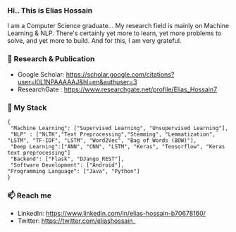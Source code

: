 ### Hi.. This is Elias Hossain 
I am a Computer Science graduate... My research field is mainly on Machine Learning & NLP. There's certainly yet more to learn, yet more problems to solve, and yet more to build. And for this, I am very grateful. 
  <br>
  
### 👯 Research & Publication
* Google Scholar: https://scholar.google.com/citations?user=l0L1NPAAAAAJ&hl=en&authuser=3
* ResearchGate  : https://www.researchgate.net/profile/Elias_Hossain7  

### 🔭 My Stack
    {
     "Machine Learning": ["Supervised Learning", "Unsupervised Learning"], 
     "NLP" : ["NLTK","Text Preprocessing","Stemming", "Lemmatization", "LSTM", "TF-IDF", "LSTM", "Word2Vec", "Bag of Words (BOW)"], 
     "Deep Learning":["ANN", "CNN", "LSTM", "Keras", "Tensorflow", "Keras text preprocessing"]
     "Backend": ["Flask", "DJango_REST"], 
     "Software Development": ["Android"], 
    "Programming Language": ["Java", "Python"]
    }

### 📫 Reach me 
* LinkedIn: https://www.linkedin.com/in/elias-hossain-b70678160/ 
* Twitter: https://twitter.com/eliashossain_


